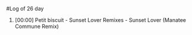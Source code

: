 #Log of 26 day

1. [00:00] Petit biscuit - Sunset Lover Remixes - Sunset Lover (Manatee Commune Remix)
